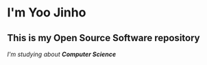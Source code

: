 # I'm Yoo Jinho
## This is my Open Source Software repository

_I'm studying about **Computer Science**_

